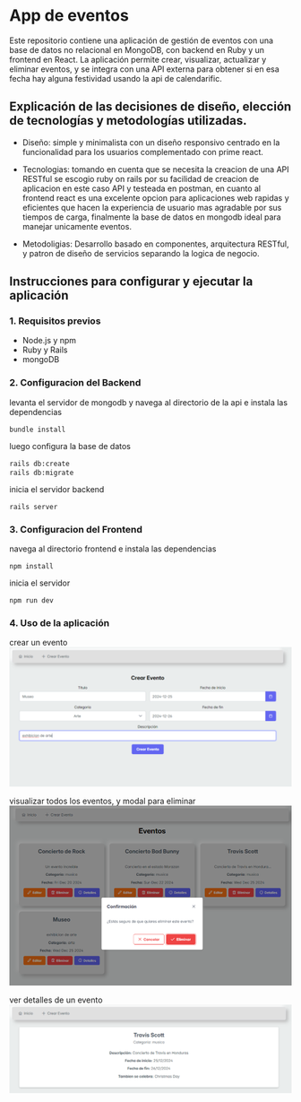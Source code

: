 # App de eventos

Este repositorio contiene una aplicación de gestión de eventos con una base de datos no relacional en MongoDB, con backend en Ruby y un frontend en React. La aplicación permite crear, visualizar, actualizar y eliminar eventos, y se integra con una API externa para obtener si en esa fecha hay alguna festividad usando la api de calendarific.

## Explicación de las decisiones de diseño, elección de tecnologías y metodologías utilizadas. 

- Diseño: simple y minimalista con un diseño responsivo centrado en la funcionalidad para los usuarios complementado con prime react.

- Tecnologias: tomando en cuenta que se necesita la creacion de una API RESTful se escogio ruby on rails por su facilidad de creacion de aplicacion en este caso API y testeada en postman, en cuanto al frontend react es una excelente opcion para aplicaciones web rapidas y eficientes que hacen la experiencia de usuario mas agradable por sus tiempos de carga, finalmente la base de datos en mongodb ideal para manejar unicamente eventos.

- Metodoligias: Desarrollo basado en componentes, arquitectura RESTful, y patron de diseño de servicios separando la logica de negocio.
## Instrucciones para configurar y ejecutar la aplicación

### 1. Requisitos previos

- Node.js y npm
- Ruby y Rails
- mongoDB

### 2. Configuracion del Backend

levanta el servidor de mongodb y navega al directorio de la api e instala las dependencias
```
bundle install
```

luego configura la base de datos
```
rails db:create 
rails db:migrate
```

inicia el servidor backend
```
rails server

```


### 3. Configuracion del Frontend

navega al directorio frontend e instala las dependencias
```
npm install
```

inicia el servidor
```
npm run dev
```


### 4. Uso de la aplicación
crear un evento
![img1](./img/img1.png)

visualizar todos los eventos, y modal para eliminar
![img2](./img/img2.png)

ver detalles de un evento
![img3](./img/img3.png)